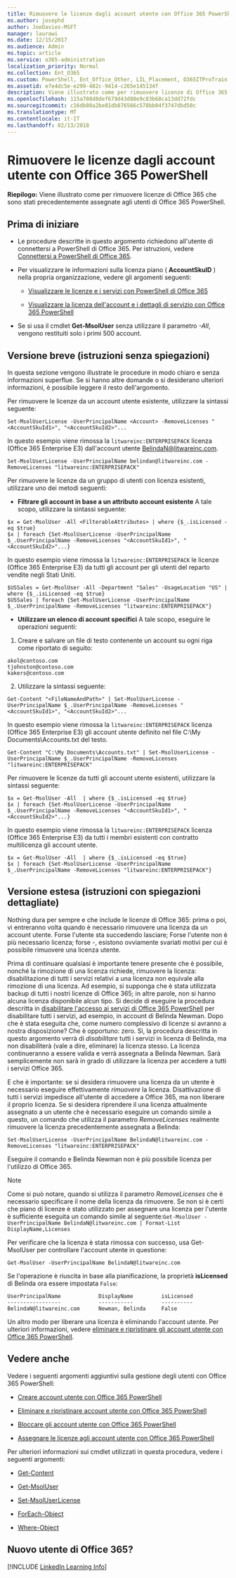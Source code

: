 ```yaml
---
title: Rimuovere le licenze dagli account utente con Office 365 PowerShell
ms.author: josephd
author: JoeDavies-MSFT
manager: laurawi
ms.date: 12/15/2017
ms.audience: Admin
ms.topic: article
ms.service: o365-administration
localization_priority: Normal
ms.collection: Ent_O365
ms.custom: PowerShell, Ent_Office_Other, LIL_Placement, O365ITProTrain
ms.assetid: e7e4dc5e-e299-482c-9414-c265e145134f
description: Viene illustrato come per rimuovere licenze di Office 365 che sono stati precedentemente assegnate agli utenti di Office 365 PowerShell.
ms.openlocfilehash: 115a708d8def679d43d88e9c83b68ca13dd72fdc
ms.sourcegitcommit: c16db80a2be81db876566c578bb04f3747dbd50c
ms.translationtype: MT
ms.contentlocale: it-IT
ms.lasthandoff: 02/13/2018
---
```

# <a name="remove-licenses-from-user-accounts-with-office-365-powershell"></a>Rimuovere le licenze dagli account utente con Office 365 PowerShell

**Riepilogo:** Viene illustrato come per rimuovere licenze di Office 365 che sono stati precedentemente assegnate agli utenti di Office 365 PowerShell.
  
## <a name="before-you-begin"></a>Prima di iniziare

- Le procedure descritte in questo argomento richiedono all'utente di connettersi a PowerShell di Office 365. Per istruzioni, vedere [Connettersi a PowerShell di Office 365](connect-to-office-365-powershell.md).
    
- Per visualizzare le informazioni sulla licenza piano ( **AccountSkuID** ) nella propria organizzazione, vedere gli argomenti seguenti:
    
  - [Visualizzare le licenze e i servizi con PowerShell di Office 365](view-licenses-and-services-with-office-365-powershell.md)
    
  - [Visualizzare la licenza dell'account e i dettagli di servizio con Office 365 PowerShell](view-account-license-and-service-details-with-office-365-powershell.md)
    
- Se si usa il cmdlet **Get-MsolUser** senza utilizzare il parametro _-All_, vengono restituiti solo i primi 500 account.
    
## <a name="the-short-version-instructions-without-explanations"></a>Versione breve (istruzioni senza spiegazioni)
<a name="ShortVersion"> </a>

In questa sezione vengono illustrate le procedure in modo chiaro e senza informazioni superflue. Se si hanno altre domande o si desiderano ulteriori informazioni, è possibile leggere il resto dell'argomento.
  
Per rimuovere le licenze da un account utente esistente, utilizzare la sintassi seguente:
  
```
Set-MsolUserLicense -UserPrincipalName <Account> -RemoveLicenses "<AccountSkuId1>", "<AccountSkuId2>"...
```

In questo esempio viene rimossa la `litwareinc:ENTERPRISEPACK` licenza (Office 365 Enterprise E3) dall'account utente BelindaN@litwareinc.com.
  
```
Set-MsolUserLicense -UserPrincipalName belindan@litwareinc.com -RemoveLicenses "litwareinc:ENTERPRISEPACK"
```

Per rimuovere le licenze da un gruppo di utenti con licenza esistenti, utilizzare uno dei metodi seguenti:
  
- **Filtrare gli account in base a un attributo account esistente** A tale scopo, utilizzare la sintassi seguente:
    
```
$x = Get-MsolUser -All <FilterableAttributes> | where {$_.isLicensed -eq $true}
$x | foreach {Set-MsolUserLicense -UserPrincipalName $_.UserPrincipalName -RemoveLicenses "<AccountSkuId1>", "<AccountSkuId2>"...}
```

In questo esempio viene rimossa la `litwareinc:ENTERPRISEPACK` le licenze (Office 365 Enterprise E3) da tutti gli account per gli utenti del reparto vendite negli Stati Uniti.
    
```
$USSales = Get-MsolUser -All -Department "Sales" -UsageLocation "US" | where {$_.isLicensed -eq $true}
$USSales | foreach {Set-MsolUserLicense -UserPrincipalName $_.UserPrincipalName -RemoveLicenses "litwareinc:ENTERPRISEPACK"}
```

- **Utilizzare un elenco di account specifici** A tale scopo, eseguire le operazioni seguenti:
    
1. Creare e salvare un file di testo contenente un account su ogni riga come riportato di seguito:
    
  ```
akol@contoso.com
tjohnston@contoso.com
kakers@contoso.com
  ```

2. Utilizzare la sintassi seguente:
    
  ```
  Get-Content "<FileNameAndPath>" | Set-MsolUserLicense -UserPrincipalName $_.UserPrincipalName -RemoveLicenses "<AccountSkuId1>", "<AccountSkuId2>"...
  ```

In questo esempio viene rimossa la `litwareinc:ENTERPRISEPACK` licenza (Office 365 Enterprise E3) gli account utente definito nel file C:\My Documents\Accounts.txt del testo.
    
  ```
  Get-Content "C:\My Documents\Accounts.txt" | Set-MsolUserLicense -UserPrincipalName $_.UserPrincipalName -RemoveLicenses "litwareinc:ENTERPRISEPACK"
  ```

Per rimuovere le licenze da tutti gli account utente esistenti, utilizzare la sintassi seguente:
  
```
$x = Get-MsolUser -All  | where {$_.isLicensed -eq $true}
$x | foreach {Set-MsolUserLicense -UserPrincipalName $_.UserPrincipalName -RemoveLicenses "<AccountSkuId1>", "<AccountSkuId2>"...}
```

In questo esempio viene rimossa la `litwareinc:ENTERPRISEPACK` licenza (Office 365 Enterprise E3) da tutti i membri esistenti con contratto multilicenza gli account utente.
  
```
$x = Get-MsolUser -All  | where {$_.isLicensed -eq $true}
$x | foreach {Set-MsolUserLicense -UserPrincipalName $_.UserPrincipalName -RemoveLicenses "litwareinc:ENTERPRISEPACK"}
```

## <a name="the-long-version-instructions-with-detailed-explanations"></a>Versione estesa (istruzioni con spiegazioni dettagliate)
<a name="LongVersion"> </a>

Nothing dura per sempre e che include le licenze di Office 365: prima o poi, vi entreranno volta quando è necessario rimuovere una licenza da un account utente. Forse l'utente sta succedendo lasciare; Forse l'utente non è più necessario licenza; forse -, esistono ovviamente svariati motivi per cui è possibile rimuovere una licenza utente.
  
Prima di continuare qualsiasi è importante tenere presente che è possibile, nonché la rimozione di una licenza richiede, rimuovere la licenza: disabilitazione di tutti i servizi relativi a una licenza non equivale alla rimozione di una licenza. Ad esempio, si supponga che è stata utilizzata backup di tutti i nostri licenze di Office 365; in altre parole, non si hanno alcuna licenza disponibile alcun tipo. Si decide di eseguire la procedura descritta in [disabilitare l'accesso ai servizi di Office 365 PowerShell](disable-access-to-services-with-office-365-powershell.md) per disabilitare tutti i servizi, ad esempio, in account di Belinda Newman. Dopo che è stata eseguita che, come numero complessivo di licenze si avranno a nostra disposizione? Che è opportuno: zero. Sì, la procedura descritta in questo argomento verrà di *disabilitare* tutti i servizi in licenza di Belinda, ma non disabiliterà (vale a dire, eliminare) la licenza stesso. La licenza continueranno a essere valida e verrà assegnata a Belinda Newman. Sarà semplicemente non sarà in grado di utilizzare la licenza per accedere a tutti i servizi Office 365.
  
E che è importante: se si desidera rimuovere una licenza da un utente è necessario eseguire effettivamente *rimuovere* la licenza. Disattivazione di tutti i servizi impedisce all'utente di accedere a Office 365, ma non liberare il proprio licenza. Se si desidera riprendere il una licenza attualmente assegnato a un utente che è necessario eseguire un comando simile a questo, un comando che utilizza il parametro _RemoveLicenses_ realmente rimuovere la licenza precedentemente assegnata a Belinda:
  
```
Set-MsolUserLicense -UserPrincipalName BelindaN@litwareinc.com -RemoveLicenses "litwareinc:ENTERPRISEPACK"
```

Eseguire il comando e Belinda Newman non è più possibile licenza per l'utilizzo di Office 365.
  
> [!NOTE]
> Come si può notare, quando si utilizza il parametro _RemoveLicenses_ che è necessario specificare il nome della licenza da rimuovere. Se non si è certi che piano di licenze è stato utilizzato per assegnare una licenza per l'utente è sufficiente eseguita un comando simile al seguente:`Get-MsolUser -UserPrincipalName BelindaN@litwareinc.com | Format-List DisplayName,Licenses`
  
Per verificare che la licenza è stata rimossa con successo, usa Get-MsolUser per controllare l'account utente in questione:
  
```
Get-MsolUser -UserPrincipalName BelindaN@litwareinc.com
```

Se l'operazione è riuscita in base alla pianificazione, la proprietà **isLicensed** di Belinda ora essere impostata `False`:
  
```
UserPrincipalName            DisplayName         isLicensed
-----------------            -----------         ----------
BelindaN@litwareinc.com      Newman, Belinda     False
```

Un altro modo per liberare una licenza è eliminando l'account utente. Per ulteriori informazioni, vedere [eliminare e ripristinare gli account utente con Office 365 PowerShell](delete-and-restore-user-accounts-with-office-365-powershell.md).
  
## <a name="see-also"></a>Vedere anche

Vedere i seguenti argomenti aggiuntivi sulla gestione degli utenti con Office 365 PowerShell:
  
- [Creare account utente con Office 365 PowerShell](create-user-accounts-with-office-365-powershell.md)
    
- [Eliminare e ripristinare account utente con Office 365 PowerShell](delete-and-restore-user-accounts-with-office-365-powershell.md)
    
- [Bloccare gli account utente con Office 365 PowerShell](block-user-accounts-with-office-365-powershell.md)
    
- [Assegnare le licenze agli account utente con Office 365 PowerShell](assign-licenses-to-user-accounts-with-office-365-powershell.md)
    
Per ulteriori informazioni sui cmdlet utilizzati in questa procedura, vedere i seguenti argomenti:
  
- [Get-Content](https://go.microsoft.com/fwlink/p/?LinkId=289917)
    
- [Get-MsolUser](https://go.microsoft.com/fwlink/p/?LinkId=691543)
    
- [Set-MsolUserLicense](https://go.microsoft.com/fwlink/p/?LinkId=691548)
    
- [ForEach-Object](https://go.microsoft.com/fwlink/p/?LinkId=113300)
    
- [Where-Object](https://go.microsoft.com/fwlink/p/?LinkId=113423)
    
## <a name="new-to-office-365"></a>Nuovo utente di Office 365?

[!INCLUDE [LinkedIn Learning Info](../common/office/linkedin-learning-info.md)]
   

